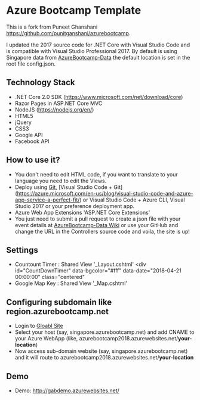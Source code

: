 # Azure Bootcamp Template

This is a fork from Puneet Ghanshani https://github.com/punitganshani/azurebootcamp.

I updated the 2017 source code for .NET Core with Visual Studio Code and is compatible with Visual Studio Professional 2017.
By default is using Singapore data from [AzureBootcamp-Data](https://github.com/azurebootcamp/azurebootcamp-data) the default location is set in the root file config.json.

## Technology Stack

- .NET Core 2.0 SDK (https://www.microsoft.com/net/download/core)
- Razor Pages in ASP.NET Core MVC
- NodeJS (https://nodejs.org/en/)
- HTML5
- jQuery
- CSS3
- Google API 
- Facebook API

## How to use it?

- You don't need to edit HTML code, if you want to translate to your language you need to edit the Views.
- Deploy using [Git](https://git-scm.com/download/), [Visual Studio Code + Git] (https://azure.microsoft.com/en-us/blog/visual-studio-code-and-azure-app-service-a-perfect-fit/) or Visual Studio Code + Azure CLI, Visual Studio 2017 or your preference deployment app.
- Azure Web App Extensions 'ASP.NET Core Extensions'
- You just need to submit a pull request to create a json file with your event details at [AzureBootcamp-Data Wiki](https://github.com/punitganshani/azurebootcamp-data/wiki) or use your GitHub and change the URL in the Controllers source code and voila, the site is up!



## Settings

- Countount Timer : Shared View '_Layout.cshtml' <div id="CountDownTimer" data-bgcolor="#fff" data-date="2018-04-21 00:00:00" class="centered"
- Google Map Key   : Shared View '_Map.cshtml' 

## Configuring subdomain like region.azurebootcamp.net

- Login to [Gloabl Site](http://global.azurebootcamp.net)
- Select your host (say, singapore.azurebootcamp.net) and add CNAME to your Azure WebApp (like, azurebootcamp2018.azurewebsites.net/**your-location**)
- Now access sub-domain website (say, singapore.azurebootcamp.net) and it will route to azurebootcamp2018.azurewebsites.net/**your-location**


## Demo

- Demo: http://gabdemo.azurewebsites.net/